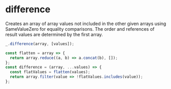 # difference

Creates an array of array values not included in the other given arrays using SameValueZero for equality comparisons. The order and references of result values are determined by the first array.

```js
_.difference(array, [values]);

const flatten = array => {
  return array.reduce((a, b) => a.concat(b), []);
};
const difference = (array, ...values) => {
  const flatValues = flatten(values);
  return array.filter(value => !flatValues.includes(value));
};
```
